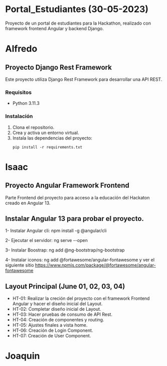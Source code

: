 # Portal_Estudiantes (30-05-2023)

Proyecto de un portal de estudiantes para la Hackathon, realizado con framework frontend Angular y backend Django.

# Alfredo

## Proyecto Django Rest Framework

Este proyecto utiliza Django Rest Framework para desarrollar una API REST.

### Requisitos

- Python 3.11.3

### Instalación

1. Clona el repositorio.
2. Crea y activa un entorno virtual.
3. Instala las dependencias del proyecto:
   ```shell
   pip install -r requirements.txt
   ```

# Isaac

## Proyecto Angular Framework Frontend

Parte Frontend del proyecto para acceso a la educación del Hackaton creado en Angular 13.

## Instalar Angular 13 para probar el proyecto.

1- Instalar Angular cli: npm install -g @angular/cli

2- Ejecutar el servidor: ng serve --open

3- Instalar Boostrap: ng add @ng-bootstrap/ng-bootstrap

4- Instalar iconos: ng add @fortawesome/angular-fontawesome y ver el siguiente sitio https://www.npmjs.com/package/@fortawesome/angular-fontawesome

## Layout Principal (June 01, 02, 03, 04)

- HT-01: Realizar la creción del proyecto con el framework Frontend Angular y hacer el diseño inicial del Layout.
- HT-02: Completar diseño inicial de Layout.
- HT-03: Hacer pruebas de consumo de API Rest.
- HT-04: Creación de componentes y routing.
- HT-05: Ajustes finales a vista home.
- HT-06: Creación de Login Component.
- HT-07: Creación de User Component.

# Joaquin
